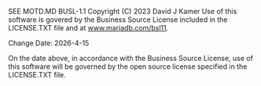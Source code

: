 SEE MOTD.MD
BUSL-1.1
Copyright (C) 2023 David J Kamer
Use of this software is govered by the Business Source License included in the LICENSE.TXT file and at www.mariadb.com/bsl11.

Change Date: 2026-4-15

On the date above, in accordance with the Business Source License, use of this software will be governed by the open source license specified in the LICENSE.TXT file.

